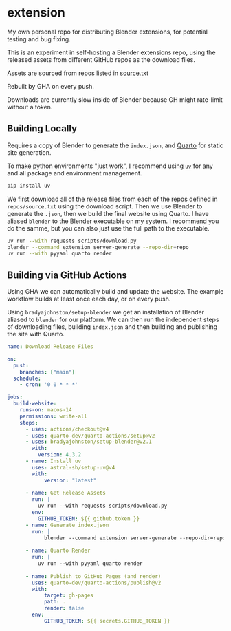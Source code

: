 # extension
My own personal repo for distributing Blender extensions, for potential testing and bug fixing.

This is an experiment in self-hosting a Blender extensions repo, using the released assets from different GitHub repos as the download files. 

Assets are sourced from repos listed in [source.txt](https://github.com/BradyAJohnston/extensions/blob/main/repo/source.txt)

Rebuilt by GHA on every push. 

Downloads are currently slow inside of Blender because GH might rate-limit without a token.

## Building Locally

Requires a copy of Blender to generate the `index.json`, and [Quarto](https://quarto.org) for static site generation.

To make python environments "just work", I recommend using [`uv`](https://docs.astral.sh/uv/) for any and all package and environment management.

```bash
pip install uv
```

We first download all of the release files from each of the repos defined in `repos/source.txt` using the download script. Then we use Blender to generate the `.json`, then we build the final website using Quarto. I have aliased `blender` to the Blender executable on my system. I recommend you do the samme, but you can also just use the full path to the executable.
```bash
uv run --with requests scripts/download.py
blender --command extension server-generate --repo-dir=repo
uv run --with pyyaml quarto render
```

## Building via GitHub Actions

Using GHA we can automatically build and update the website. The example workflow builds at least once each day, or on every push.

Using `bradyajohnston/setup-blender` we get an installation of Blender aliased to `blender` for our platform. We can then run the independent steps of downloading files, building `index.json` and then building and publishing the site with Quarto.

```yml
name: Download Release Files

on:
  push:
    branches: ["main"]
  schedule:
    - cron: '0 0 * * *'

jobs:
  build-website:
    runs-on: macos-14
    permissions: write-all
    steps:
      - uses: actions/checkout@v4
      - uses: quarto-dev/quarto-actions/setup@v2
      - uses: bradyajohnston/setup-blender@v2.1
        with: 
          version: 4.3.2
      - name: Install uv
        uses: astral-sh/setup-uv@v4
        with:
            version: "latest"
    
      - name: Get Release Assets
        run: |
          uv run --with requests scripts/download.py
        env:
          GITHUB_TOKEN: ${{ github.token }}
      - name: Generate index.json
        run: |
            blender --command extension server-generate --repo-dir=repo
    
      - name: Quarto Render
        run: |
          uv run --with pyyaml quarto render
    
      - name: Publish to GitHub Pages (and render)
        uses: quarto-dev/quarto-actions/publish@v2
        with:
            target: gh-pages
            path: .
            render: false
        env:
            GITHUB_TOKEN: ${{ secrets.GITHUB_TOKEN }}
```
